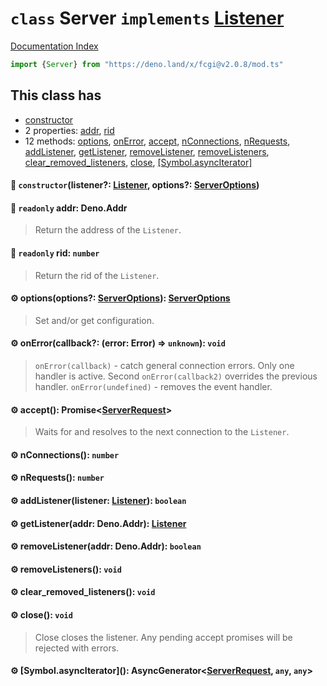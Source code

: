 # `class` Server `implements` [Listener](../interface.Listener/README.md)

[Documentation Index](../README.md)

```ts
import {Server} from "https://deno.land/x/fcgi@v2.0.8/mod.ts"
```

## This class has

- [constructor](#-constructorlistener-listener-options-serveroptions)
- 2 properties:
[addr](#-readonly-addr-denoaddr),
[rid](#-readonly-rid-number)
- 12 methods:
[options](#-optionsoptions-serveroptions-serveroptions),
[onError](#-onerrorcallback-error-error--unknown-void),
[accept](#-accept-promiseserverrequest),
[nConnections](#-nconnections-number),
[nRequests](#-nrequests-number),
[addListener](#-addlistenerlistener-listener-boolean),
[getListener](#-getlisteneraddr-denoaddr-listener),
[removeListener](#-removelisteneraddr-denoaddr-boolean),
[removeListeners](#-removelisteners-void),
[clear\_removed\_listeners](#-clear_removed_listeners-void),
[close](#-close-void),
[\[Symbol.asyncIterator\]](#-symbolasynciterator-asyncgeneratorserverrequest-any-any)


#### 🔧 `constructor`(listener?: [Listener](../interface.Listener/README.md), options?: [ServerOptions](../interface.ServerOptions/README.md))



#### 📄 `readonly` addr: Deno.Addr

> Return the address of the `Listener`.



#### 📄 `readonly` rid: `number`

> Return the rid of the `Listener`.



#### ⚙ options(options?: [ServerOptions](../interface.ServerOptions/README.md)): [ServerOptions](../interface.ServerOptions/README.md)

> Set and/or get configuration.



#### ⚙ onError(callback?: (error: Error) => `unknown`): `void`

> `onError(callback)` - catch general connection errors. Only one handler is active. Second `onError(callback2)` overrides the previous handler.
> `onError(undefined)` - removes the event handler.



#### ⚙ accept(): Promise\<[ServerRequest](../class.ServerRequest/README.md)>

> Waits for and resolves to the next connection to the `Listener`.



#### ⚙ nConnections(): `number`



#### ⚙ nRequests(): `number`



#### ⚙ addListener(listener: [Listener](../interface.Listener/README.md)): `boolean`



#### ⚙ getListener(addr: Deno.Addr): [Listener](../interface.Listener/README.md)



#### ⚙ removeListener(addr: Deno.Addr): `boolean`



#### ⚙ removeListeners(): `void`



#### ⚙ clear\_removed\_listeners(): `void`



#### ⚙ close(): `void`

> Close closes the listener. Any pending accept promises will be rejected with errors.



#### ⚙ \[Symbol.asyncIterator](): AsyncGenerator\<[ServerRequest](../class.ServerRequest/README.md), `any`, `any`>



